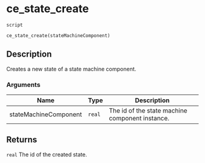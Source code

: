 # ce_state_create
`script`
```gml
ce_state_create(stateMachineComponent)
```

## Description
Creates a new state of a state machine component.

### Arguments
| Name | Type | Description |
| ---- | ---- | ----------- |
| stateMachineComponent | `real` | The id of the state machine component instance. |

## Returns
`real` The id of the created state.